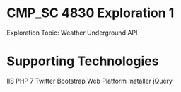 # CMP_SC 4830 Exploration 1

Exploration Topic: Weather Underground API

# Supporting Technologies

  IIS
  PHP 7
  Twitter Bootstrap
  Web Platform Installer
  jQuery
